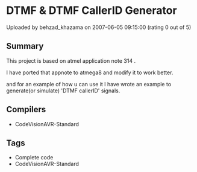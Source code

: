 # DTMF & DTMF CallerID Generator

Uploaded by behzad_khazama on 2007-06-05 09:15:00 (rating 0 out of 5)

## Summary

This project is based on atmel application note 314 .  

I have ported that appnote to atmega8 and modify it to work better.  

and for an example of how u can use it I have wrote an example to generate(or simulate) 'DTMF callerID' signals.

## Compilers

- CodeVisionAVR-Standard

## Tags

- Complete code
- CodeVisionAVR-Standard
